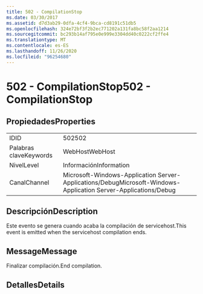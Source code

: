 ```yaml
---
title: 502 - CompilationStop
ms.date: 03/30/2017
ms.assetid: d7d3ab29-0dfa-4cf4-9bca-cd8191c51db5
ms.openlocfilehash: 324e72bf3f2b2ec771202a131fa8bc58f2aa1214
ms.sourcegitcommit: bc293b14af795e0e999e3304dd40c0222cf2ffe4
ms.translationtype: MT
ms.contentlocale: es-ES
ms.lasthandoff: 11/26/2020
ms.locfileid: "96254680"
---
```

# <a name="502---compilationstop"></a><span data-ttu-id="5344f-102">502 - CompilationStop</span><span class="sxs-lookup"><span data-stu-id="5344f-102">502 - CompilationStop</span></span>

## <a name="properties"></a><span data-ttu-id="5344f-103">Propiedades</span><span class="sxs-lookup"><span data-stu-id="5344f-103">Properties</span></span>  
  
|||  
|-|-|  
|<span data-ttu-id="5344f-104">ID</span><span class="sxs-lookup"><span data-stu-id="5344f-104">ID</span></span>|<span data-ttu-id="5344f-105">502</span><span class="sxs-lookup"><span data-stu-id="5344f-105">502</span></span>|  
|<span data-ttu-id="5344f-106">Palabras clave</span><span class="sxs-lookup"><span data-stu-id="5344f-106">Keywords</span></span>|<span data-ttu-id="5344f-107">WebHost</span><span class="sxs-lookup"><span data-stu-id="5344f-107">WebHost</span></span>|  
|<span data-ttu-id="5344f-108">Nivel</span><span class="sxs-lookup"><span data-stu-id="5344f-108">Level</span></span>|<span data-ttu-id="5344f-109">Información</span><span class="sxs-lookup"><span data-stu-id="5344f-109">Information</span></span>|  
|<span data-ttu-id="5344f-110">Canal</span><span class="sxs-lookup"><span data-stu-id="5344f-110">Channel</span></span>|<span data-ttu-id="5344f-111">Microsoft-Windows-Application Server-Applications/Debug</span><span class="sxs-lookup"><span data-stu-id="5344f-111">Microsoft-Windows-Application Server-Applications/Debug</span></span>|  
  
## <a name="description"></a><span data-ttu-id="5344f-112">Descripción</span><span class="sxs-lookup"><span data-stu-id="5344f-112">Description</span></span>  

 <span data-ttu-id="5344f-113">Este evento se genera cuando acaba la compilación de servicehost.</span><span class="sxs-lookup"><span data-stu-id="5344f-113">This event is emitted when the servicehost compilation ends.</span></span>  
  
## <a name="message"></a><span data-ttu-id="5344f-114">Message</span><span class="sxs-lookup"><span data-stu-id="5344f-114">Message</span></span>  

 <span data-ttu-id="5344f-115">Finalizar compilación.</span><span class="sxs-lookup"><span data-stu-id="5344f-115">End compilation.</span></span>  
  
## <a name="details"></a><span data-ttu-id="5344f-116">Detalles</span><span class="sxs-lookup"><span data-stu-id="5344f-116">Details</span></span>
